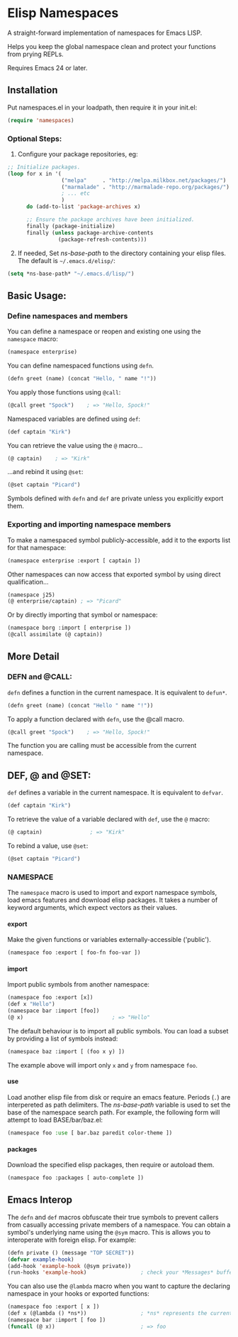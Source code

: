 # Elisp Namespaces

A straight-forward implementation of namespaces for Emacs LISP.

Helps you keep the global namespace clean and protect your functions from prying REPLs.

Requires Emacs 24 or later.

## Installation

Put namespaces.el in your loadpath, then require it in your init.el:
```lisp
(require 'namespaces)
```

### Optional Steps:

1. Configure your package repositories, eg:
```lisp
;; Initialize packages.
(loop for x in '(
                 ("melpa"     . "http://melpa.milkbox.net/packages/")
                 ("marmalade" . "http://marmalade-repo.org/packages/")
                 ; ... etc
                 )
      do (add-to-list 'package-archives x)

      ;; Ensure the package archives have been initialized.
      finally (package-initialize)
      finally (unless package-archive-contents
                (package-refresh-contents)))
```

2. If needed, Set *ns-base-path* to the directory containing your elisp files. The default is `~/.emacs.d/elisp/`:
```lisp
(setq *ns-base-path* "~/.emacs.d/lisp/")
```

## Basic Usage:

### Define namespaces and members

You can define a namespace or reopen and existing one using the `namespace` macro:
```lisp
(namespace enterprise)
```

You can define namespaced functions using `defn`.
```lisp
(defn greet (name) (concat "Hello, " name "!"))
```
You apply those functions using `@call`:
```lisp
(@call greet "Spock")    ; => "Hello, Spock!"
```

Namespaced variables are defined using `def`:
```lisp
(def captain "Kirk")
```
You can retrieve the value using the `@` macro...
```lisp
(@ captain)    ; => "Kirk"
 ```
...and rebind it using `@set`:
```lisp
(@set captain "Picard")
```

Symbols defined with `defn` and `def` are private unless you explicitly export them.

### Exporting and importing namespace members

To make a namespaced symbol publicly-accessible, add it to the exports list for that namespace:
```lisp
(namespace enterprise :export [ captain ])
```
Other namespaces can now access that exported symbol by using direct qualification...
```lisp
(namespace j25)
(@ enterprise/captain) ; => "Picard"
```
Or by directly importing that symbol or namespace:
```lisp
(namespace borg :import [ enterprise ])
(@call assimilate (@ captain))
```

## More Detail

### DEFN and @CALL:

`defn` defines a function in the current namespace. It is equivalent to `defun*`.
```lisp
(defn greet (name) (concat "Hello " name "!"))
```
To apply a function declared with `defn`, use the @call macro.
```lisp
(@call greet "Spock")    ; => "Hello, Spock!"
```
The function you are calling must be accessible from the current namespace.

## DEF, @ and @SET:

`def` defines a variable in the current namespace. It is equivalent to `defvar`.
```lisp
(def captain "Kirk")
```
To retrieve the value of a variable declared with `def`, use the `@` macro:
```lisp
(@ captain)               ; => "Kirk"
```
To rebind a value, use `@set`:
```lisp
(@set captain "Picard")
```

### NAMESPACE

The `namespace` macro is used to import and export namespace symbols, load emacs
features and download elisp packages. It takes a number of keyword arguments,
which expect vectors as their values.

#### export

Make the given functions or variables externally-accessible ('public').
```lisp
(namespace foo :export [ foo-fn foo-var ])
```

#### import

Import public symbols from another namespace:
```lisp
(namespace foo :export [x])
(def x "Hello")
(namespace bar :import [foo])
(@ x)                            ; => "Hello"
```

The default behaviour is to import all public symbols. You can load a subset
by providing a list of symbols instead:
```lisp
(namespace baz :import [ (foo x y) ])
```
The example above will import only `x` and `y` from namespace `foo`.

#### use

Load another elisp file from disk or require an emacs feature. Periods (`.`)
are interpereted as path delimiters.
The *ns-base-path* variable is used to set the base of the namespace search path.
For example, the following form will attempt to load BASE/bar/baz.el:
```lisp
(namespace foo :use [ bar.baz paredit color-theme ])
```

#### packages

Download the specified elisp packages, then require or autoload them.
```lisp
(namespace foo :packages [ auto-complete ])
```

## Emacs Interop

The `defn` and `def` macros obfuscate their true symbols to prevent callers
from casually accessing private members of a namespace. You can obtain a
symbol's underlying name using the `@sym` macro. This is allows you to
interoperate with foreign elisp. For example:
```lisp
(defn private () (message "TOP SECRET"))
(defvar example-hook)
(add-hook 'example-hook (@sym private))
(run-hooks 'example-hook)                 ; check your *Messages* buffer!
```

You can also use the `@lambda` macro when you want to capture the declaring
namespace in your hooks or exported functions:
```lisp
(namespace foo :export [ x ])
(def x (@lambda () *ns*))                 ; *ns* represents the current namespace.
(namespace bar :import [ foo ])
(funcall (@ x))                           ; => foo
```
